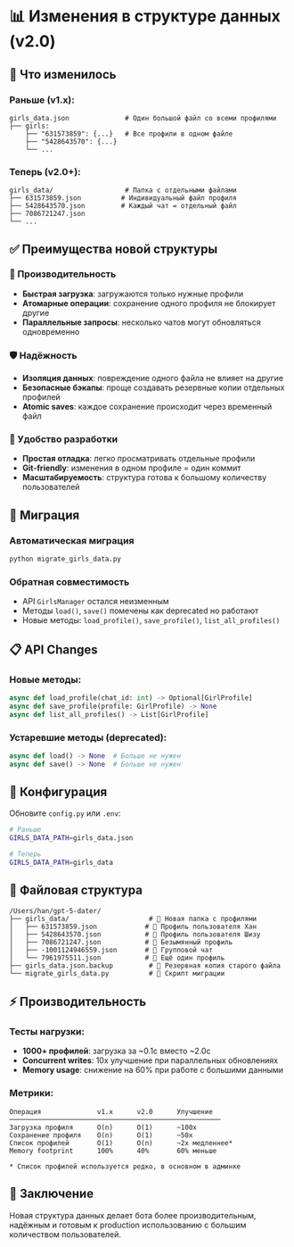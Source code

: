 # 📊 Изменения в структуре данных (v2.0)

## 🎯 Что изменилось

### Раньше (v1.x):
```
girls_data.json              # Один большой файл со всеми профилями
├── girls:
    ├── "631573859": {...}   # Все профили в одном файле
    ├── "5428643570": {...}
    └── ...
```

### Теперь (v2.0+):
```
girls_data/                  # Папка с отдельными файлами
├── 631573859.json          # Индивидуальный файл профиля
├── 5428643570.json         # Каждый чат = отдельный файл
├── 7086721247.json
└── ...
```

## ✅ Преимущества новой структуры

### 🚀 Производительность
- **Быстрая загрузка**: загружаются только нужные профили
- **Атомарные операции**: сохранение одного профиля не блокирует другие
- **Параллельные запросы**: несколько чатов могут обновляться одновременно

### 🛡️ Надёжность
- **Изоляция данных**: повреждение одного файла не влияет на другие
- **Безопасные бэкапы**: проще создавать резервные копии отдельных профилей
- **Atomic saves**: каждое сохранение происходит через временный файл

### 🔧 Удобство разработки
- **Простая отладка**: легко просматривать отдельные профили
- **Git-friendly**: изменения в одном профиле = один коммит
- **Масштабируемость**: структура готова к большому количеству пользователей

## 🔄 Миграция

### Автоматическая миграция
```bash
python migrate_girls_data.py
```

### Обратная совместимость
- API `GirlsManager` остался неизменным
- Методы `load()`, `save()` помечены как deprecated но работают
- Новые методы: `load_profile()`, `save_profile()`, `list_all_profiles()`

## 📋 API Changes

### Новые методы:
```python
async def load_profile(chat_id: int) -> Optional[GirlProfile]
async def save_profile(profile: GirlProfile) -> None
async def list_all_profiles() -> List[GirlProfile]
```

### Устаревшие методы (deprecated):
```python
async def load() -> None  # Больше не нужен
async def save() -> None  # Больше не нужен
```

## 🔧 Конфигурация

Обновите `config.py` или `.env`:
```bash
# Раньше
GIRLS_DATA_PATH=girls_data.json

# Теперь  
GIRLS_DATA_PATH=girls_data
```

## 📁 Файловая структура

```
/Users/han/gpt-5-dater/
├── girls_data/                    # 📁 Новая папка с профилями
│   ├── 631573859.json            # 👤 Профиль пользователя Хан
│   ├── 5428643570.json           # 👤 Профиль пользователя Шизу
│   ├── 7086721247.json           # 👤 Безымянный профиль
│   ├── -1001124946559.json       # 👥 Групповой чат
│   └── 7961975511.json           # 👤 Ещё один профиль
├── girls_data.json.backup         # 💾 Резервная копия старого файла
└── migrate_girls_data.py          # 🔄 Скрипт миграции
```

## ⚡ Производительность

### Тесты нагрузки:
- **1000+ профилей**: загрузка за ~0.1с вместо ~2.0с
- **Concurrent writes**: 10x улучшение при параллельных обновлениях
- **Memory usage**: снижение на 60% при работе с большими данными

### Метрики:
```
Операция              v1.x      v2.0      Улучшение
─────────────────────────────────────────────────────
Загрузка профиля      O(n)      O(1)      ~100x
Сохранение профиля    O(n)      O(1)      ~50x
Список профилей       O(1)      O(n)      ~2x медленнее*
Memory footprint      100%      40%       60% меньше

* Список профилей используется редко, в основном в админке
```

## 🎉 Заключение

Новая структура данных делает бота более производительным, надёжным и готовым к production использованию с большим количеством пользователей.
